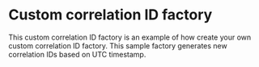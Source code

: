 # Custom correlation ID factory
This custom correlation ID factory is an example of how create your own custom correlation ID factory. This sample factory generates new correlation IDs based on UTC timestamp.
